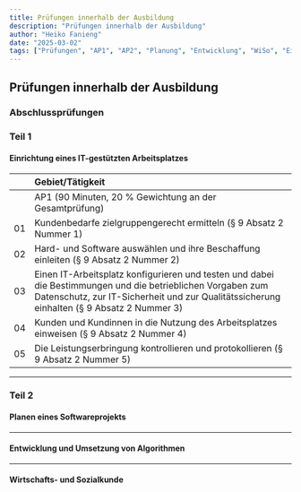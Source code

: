 ```yaml
---
title: Prüfungen innerhalb der Ausbildung
description: "Prüfungen innerhalb der Ausbildung"
author: "Heiko Fanieng"
date: "2025-03-02"
tags: ["Prüfungen", "AP1", "AP2", "Planung", "Entwicklung", "WiSo", "Einrichtung"]
---
```


## Prüfungen innerhalb der Ausbildung

### Abschlussprüfungen

### Teil 1

#### Einrichtung eines IT-gestützten Arbeitsplatzes

| | Gebiet/Tätigkeit |
| :--- | :--- |
| | AP1 (90 Minuten, 20 % Gewichtung an der Gesamtprüfung) |
| 01 | Kundenbedarfe zielgruppengerecht ermitteln (§ 9 Absatz 2 Nummer 1) |
| 02 | Hard- und Software auswählen und ihre Beschaffung einleiten (§ 9 Absatz 2 Nummer 2) |
| 03 | Einen IT-Arbeitsplatz konfigurieren und testen und dabei die Bestimmungen und die betrieblichen Vorgaben zum Datenschutz, zur IT-Sicherheit und zur Qualitätssicherung einhalten (§ 9 Absatz 2 Nummer 3) |
| 04 | Kunden und Kundinnen in die Nutzung des Arbeitsplatzes einweisen (§ 9 Absatz 2 Nummer 4) |
| 05 | Die Leistungserbringung kontrollieren und protokollieren (§ 9 Absatz 2 Nummer 5) |

---

### Teil 2

#### Planen eines Softwareprojekts

---

#### Entwicklung und Umsetzung von Algorithmen

---

#### Wirtschafts- und Sozialkunde
